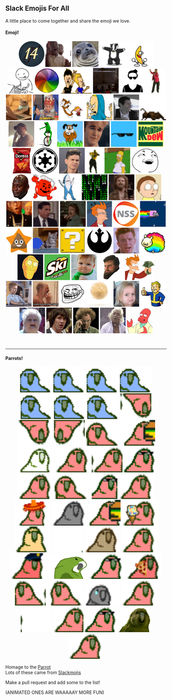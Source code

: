## Slack Emojis For All  

A little place to come together and share the emoji we love.

<h4>Emoji!</h4>
<p align="center">
  <img src="/Emojis/14.png" height="80"               alt="Cohort14" style/> 
  <img src="/Emojis/awesome.gif" height="80"          alt="awesome"/> 
  <img src="/Emojis/awkwardSeal.jpg" height="80"      alt="awkwardSeal"/> 
  <img src="/Emojis/badger.gif" height="80"           alt="badger"/> 
  <img src="/Emojis/bananaDance.gif" height="80"      alt="bananaDance"/> 
  <img src="/Emojis/bang.gif" height="80"             alt="bang"/> 
  <img src="/Emojis/beachball.gif" height="80"        alt="beachball"/> 
  <img src="/Emojis/beavisNbutthead.gif" height="80"  alt="beavisNbutthead"/> 
  <img src="/Emojis/bees.gif" height="80"             alt="bees"/>   
  <img src="/Emojis/bro.png" height="80"              alt="bro"/>
  <img src="/Emojis/carltonDance.gif" height="80"     alt="carltonDance"/> 
  <img src="/Emojis/cattype.gif" height="80"          alt="cattype"/> 
  <img src="/Emojis/celebrate.gif" height="80"        alt="celebrate"/> 
  <img src="/Emojis/CHDance.gif" height="80"          alt="CHDance"/> 
  <img src="/Emojis/cornholio.png" height="80"        alt="cornholio"/> 
  <img src="/Emojis/cray.gif" height="80"             alt="cray"/> 
  <img src="/Emojis/cricket.gif" height="80"          alt="cricket"/> 
  <img src="/Emojis/dadJoke.jpg" height="80"          alt="dadJoke"/> 
  <img src="/Emojis/datboi.gif" height="80"           alt="datboi"/> 
  <img src="/Emojis/dawg.gif" height="80"             alt="dawg"/> 
  <img src="/Emojis/dawsoncry.gif" height="80"        alt="dawsoncry"/> 
  <img src="/Emojis/dealwithit.gif" height="80"       alt="dealwithit"/> 
  <img src="/Emojis/DEWD.jpg" height="80"             alt="DEWD"/> 
  <img src="/Emojis/doritos.png" height="80"          alt="doritos"/> 
  <img src="/Emojis/empire.png" height="80"           alt="empire"/> 
  <img src="/Emojis/eww.jpg" height="80"              alt="eww"/> 
  <img src="/Emojis/hammerTime.gif" height="80"       alt="hammerTime"/> 
  <img src="/Emojis/homerDisappear.gif" height="80"   alt="homerDisappear"/> 
  <img src="/Emojis/iSeeWhatYouDidThere.png" height="80" alt="iSeeWhatYouDidThere"/> 
  <img src="/Emojis/jordanCry.png" height="80"        alt="jordanCry"/> 
  <img src="/Emojis/koolAid.png" height="80"          alt="koolAid"/> 
  <img src="/Emojis/leftShark.gif" height="80"        alt="leftShark"/> 
  <img src="/Emojis/matrix.gif" height="80"           alt="matrix"/> 
  <img src="/Emojis/morecowbellplz.gif" height="80"   alt="morecowbellplz"/> 
  <img src="/Emojis/morty.gif" height="80"            alt="morty"/> 
  <img src="/Emojis/noice.gif" height="80"            alt="noice"/> 
  <img src="/Emojis/nooo.gif" height="80"             alt="nooo"/> 
  <img src="/Emojis/norrispunch.gif" height="80"      alt="norrispunch"/> 
  <img src="/Emojis/notSure.jpg" height="80"          alt="notSure"/> 
  <img src="/Emojis/nss.png" height="80"              alt="nss"/> 
  <img src="/Emojis/nyanCat.gif" height="80"          alt="nyanCat"/> 
  <img src="/Emojis/poopstar.png" height="80"         alt="poopstar"/>
  <img src="/Emojis/forever-cat-pong.gif" height="80" alt="pong"/>
  <img src="/Emojis/question.gif" height="80"         alt="question"/> 
  <img src="/Emojis/rebel.png" height="80"            alt="rebel"/> 
  <img src="/Emojis/rick.jpg" height="80"             alt="rick"/> 
  <img src="/Emojis/sheepy.gif" height="80"           alt="sheepy"/> 
  <img src="/Emojis/showMeWhatYouGot.png" height="80" alt="showMeWhatYouGot"/> 
  <img src="/Emojis/skiski.JPG" height="80"           alt="skiski"/> 
  <img src="/Emojis/successKid.png" height="80"       alt="successKid"/> 
  <img src="/Emojis/swann.gif" height="80"            alt="swann"/> 
  <img src="/Emojis/takeMyMoney.png" height="80"      alt="takeMyMoney"/> 
  <img src="/Emojis/thumbsup.gif" height="80"         alt="thumbsup"/> 
  <img src="/Emojis/tobiasCry.gif" height="80"        alt="tobiasCry"/> 
  <img src="/Emojis/troll.png" height="80"            alt="troll"/> 
  <img src="/Emojis/tumbleweed.gif" height="80"       alt="tumbleweed"/> 
  <img src="/Emojis/uhhh.gif" height="80"             alt="uhh"/> 
  <img src="/Emojis/vaultboy.png" height="80"         alt="vaultboy"/> 
  <img src="/Emojis/wat.png" height="80"              alt="wat"/> 
  <img src="/Emojis/whoa.jpg" height="80"             alt="whoa"/> 
  <img src="/Emojis/winkwink.gif" height="80"         alt="winkwink"/> 
  <img src="/Emojis/woo.gif" height="80"              alt="woo"/> 
  <img src="/Emojis/zoidberg.png" height="80"         alt="zoidberg"/> 
</p>

<br/><hr/>

<h4>Parrots!</h4>
<p align="center">
  <img src="/Emojis/parrotwave1.gif" height="80"                alt="parrotwave1"/> 
  <img src="/Emojis/parrotwave2.gif" height="80"                alt="parrotwave2"/> 
  <img src="/Emojis/parrotwave3.gif" height="80"                alt="parrotwave3"/> 
  <img src="/Emojis/parrotwave4.gif" height="80"                alt="parrotwave4"/> 
  <img src="/Emojis/parrotwave5.gif" height="80"                alt="parrotwave5"/> 
  <img src="/Emojis/parrotwave6.gif" height="80"                alt="parrotwave6"/> 
  <img src="/Emojis/parrotwave7.gif" height="80"                alt="parrotwave7"/> 
  <img src="/Emojis/aussiecongaparrot.gif" height="80"          alt="aussiecongaparrot"/> 
  <img src="/Emojis/aussieparrot.gif" height="80"               alt="aussieparrot"/> 
  <img src="/Emojis/aussiereversecongaparrot.gif" height="80"   alt="aussiereversecongaparrot"/> 
  <img src="/Emojis/boredparrot.gif" height="80"                alt="boredparrot"/> 
  <img src="/Emojis/burgerParrot.gif" height="80"               alt="burgerParrot"/>
  <img src="/Emojis/chillparrot.gif" height="80"                alt="chillparrot"/> 
  <img src="/Emojis/confusedparrot.gif" height="80"             alt="confusedparrot"/> 
  <img src="/Emojis/congaparrot.gif" height="80"                alt="congaparrot"/> 
  <img src="/Emojis/congapartyparrot.gif" height="80"           alt="congapartyparrot"/> 
  <img src="/Emojis/dealParrot2.gif" height="80"                alt="dealParrot2"/>
  <img src="/Emojis/dealwithitparrot.gif" height="80"           alt="dealwithitparrot"/> 
  <img src="/Emojis/explodyparrot.gif" height="80"              alt="explodyparrot"/> 
  <img src="/Emojis/fastparrot.gif" height="80"                 alt="fastparrot"/> 
  <img src="/Emojis/fiestaparrot.gif" height="80"               alt="fiestaparrot"/> 
  <img src="/Emojis/gothparrot.gif" height="80"                 alt="gothparrot"/> 
  <img src="/Emojis/hamburgerparrot.gif" height="80"            alt="hamburgerparrot"/> 
  <img src="/Emojis/ice-cream-parrot.gif" height="80"           alt="parrot"/> 
  <img src="/Emojis/middleparrot.gif" height="80"               alt="middleparrot"/> 
  <img src="/Emojis/moonwalkingparrot.gif" height="80"          alt="moonwalkingparrot"/> 
  <img src="/Emojis/oldtimeyparrot.gif" height="80"             alt="oldtimeyparrot"/> 
  <img src="/Emojis/parrot.gif" height="80"                     alt="parrot"/> 
  <img src="/Emojis/parrotcop.gif" height="80"                  alt="parrotcop"/> 
  <img src="/Emojis/parrotdad.gif" height="80"                  alt="parrotdad"/> 
  <img src="/Emojis/partyparrot.gif" height="80"                alt="partyparrot"/> 
  <img src="/Emojis/pizzaparrot.gif" height="80"                alt="pizzaparrot"/> 
  <img src="/Emojis/reversecongaparrot.gif" height="80"         alt="reversecongaparrot"/> 
  <img src="/Emojis/rightparrot.gif" height="80"                alt="rightparrot"/> 
  <img src="/Emojis/sadparrot.gif" height="80"                  alt="sadparrot"/> 
  <img src="/Emojis/sassyparrot.gif" height="80"                alt="sassyparrot"/> 
  <img src="/Emojis/shufflefurtherparrot.gif" height="80"       alt="shufflefurtherparrot"/> 
  <img src="/Emojis/shuffleparrot.gif" height="80"              alt="shuffleparrot"/> 
  <img src="/Emojis/shufflepartyparrot.gif" height="80"         alt="shufflepartyparrot"/> 
  <img src="/Emojis/sirocco.gif" height="80"                    alt="sirocco"/> 
  <img src="/Emojis/slowparrot.gif" height="80"                 alt="slowparrot"/> 
</p>

Homage to the [Parrot](http://cultofthepartyparrot.com/)  
Lots of these came from [Slackmojis](https://slackmojis.com/)  

Make a pull request and add some to the list!  

(ANIMATED ONES ARE WAAAAAY MORE FUN)  
